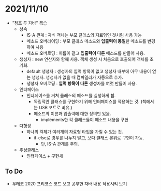 # 2021/11/10

- "점프 투 자바" 복습
  - 상속
    - IS-A 관계 : 자식 객체는 부모 클래스의 자료형인 것처럼 사용 가능
    - 메소드 오버라이딩 : 부모 클래스 메소드와 **입출력이 동일**한 메소드를 변경하여 사용
    - 메소드 오버로딩 : 이름이 같고 **입출력이 다른** 메소드를 만들어 사용.
  - 생성자 : new 연산자와 함께 사용. 객체 생성 시 처음으로 호출되어 객체를 초기화.
    - default 생성자 : 생성자의 입력 항목이 없고 생성자 내부에 아무 내용이 없는 생성자. 생성자가 없을 때 컴파일러가 자동으로 추가.
    - 생성자 오버로딩 : **입력 항목이 다른** 생성자를 여럿 만들어 사용.
  - 인터페이스
    - 인터페이스를 거쳐 클래스의 메소드를 실행하게 함.
      - 독립적인 클래스를 구현하기 위해 인터페이스를 적용하는 것. (책에서는 USB 포트로 비유.)
      - 메소드의 이름과 입출력에 대한 정의만 있음.
        - implements한 각 클래스들이 메소드 내용을 구현
  - 다형성
    - 하나의 객체가 여러개의 자료형 타입을 가질 수 있는 것.
      - if-else로 경우를 나누지 말고, 보다 클래스 본위로 구현이 가능.
        - 단, IS-A 관계를 주의.
  - 추상클래스
    - 인터페이스 + 구현체



## To Do

- 우테코 2020 프리코스 코드 보고 공부한 자바 내용 적용시켜 보기